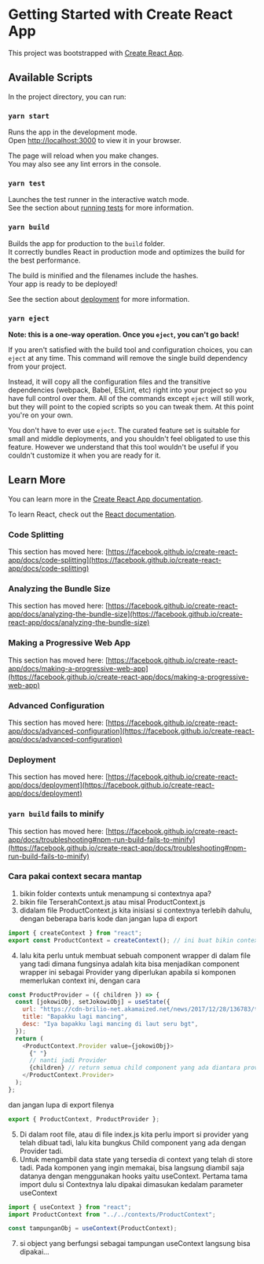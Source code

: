 # Getting Started with Create React App

This project was bootstrapped with [Create React App](https://github.com/facebook/create-react-app).

## Available Scripts

In the project directory, you can run:

### `yarn start`

Runs the app in the development mode.\
Open [http://localhost:3000](http://localhost:3000) to view it in your browser.

The page will reload when you make changes.\
You may also see any lint errors in the console.

### `yarn test`

Launches the test runner in the interactive watch mode.\
See the section about [running tests](https://facebook.github.io/create-react-app/docs/running-tests) for more information.

### `yarn build`

Builds the app for production to the `build` folder.\
It correctly bundles React in production mode and optimizes the build for the best performance.

The build is minified and the filenames include the hashes.\
Your app is ready to be deployed!

See the section about [deployment](https://facebook.github.io/create-react-app/docs/deployment) for more information.

### `yarn eject`

**Note: this is a one-way operation. Once you `eject`, you can't go back!**

If you aren't satisfied with the build tool and configuration choices, you can `eject` at any time. This command will remove the single build dependency from your project.

Instead, it will copy all the configuration files and the transitive dependencies (webpack, Babel, ESLint, etc) right into your project so you have full control over them. All of the commands except `eject` will still work, but they will point to the copied scripts so you can tweak them. At this point you're on your own.

You don't have to ever use `eject`. The curated feature set is suitable for small and middle deployments, and you shouldn't feel obligated to use this feature. However we understand that this tool wouldn't be useful if you couldn't customize it when you are ready for it.

## Learn More

You can learn more in the [Create React App documentation](https://facebook.github.io/create-react-app/docs/getting-started).

To learn React, check out the [React documentation](https://reactjs.org/).

### Code Splitting

This section has moved here: [https://facebook.github.io/create-react-app/docs/code-splitting](https://facebook.github.io/create-react-app/docs/code-splitting)

### Analyzing the Bundle Size

This section has moved here: [https://facebook.github.io/create-react-app/docs/analyzing-the-bundle-size](https://facebook.github.io/create-react-app/docs/analyzing-the-bundle-size)

### Making a Progressive Web App

This section has moved here: [https://facebook.github.io/create-react-app/docs/making-a-progressive-web-app](https://facebook.github.io/create-react-app/docs/making-a-progressive-web-app)

### Advanced Configuration

This section has moved here: [https://facebook.github.io/create-react-app/docs/advanced-configuration](https://facebook.github.io/create-react-app/docs/advanced-configuration)

### Deployment

This section has moved here: [https://facebook.github.io/create-react-app/docs/deployment](https://facebook.github.io/create-react-app/docs/deployment)

### `yarn build` fails to minify

This section has moved here: [https://facebook.github.io/create-react-app/docs/troubleshooting#npm-run-build-fails-to-minify](https://facebook.github.io/create-react-app/docs/troubleshooting#npm-run-build-fails-to-minify)

### Cara pakai context secara mantap

1. bikin folder contexts untuk menampung si contextnya apa?
2. bikin file TerserahContext.js atau misal ProductContext.js
3. didalam file ProductContext.js kita inisiasi si contextnya terlebih dahulu, dengan beberapa baris kode dan jangan lupa di export

```js
import { createContext } from "react";
export const ProductContext = createContext(); // ini buat bikin context
```

4. lalu kita perlu untuk membuat sebuah component wrapper di dalam file yang tadi dimana fungsinya adalah kita bisa menjadikan component wrapper ini sebagai Provider yang diperlukan apabila si komponen memerlukan context ini, dengan cara

```js
const ProductProvider = ({ children }) => {
  const [jokowiObj, setJokowiObj] = useState({
    url: "https://cdn-brilio-net.akamaized.net/news/2017/12/28/136783/thumbnail-7-momen-jokowi-sukses-curi-perhatian-di-tahun-2017-171228c.jpg",
    title: "Bapakku lagi mancing",
    desc: "Iya bapakku lagi mancing di laut seru bgt",
  });
  return (
    <ProductContext.Provider value={jokowiObj}>
      {" "}
      // nanti jadi Provider
      {children} // return semua child component yang ada diantara provider
    </ProductContext.Provider>
  );
};
```

dan jangan lupa di export filenya

```js
export { ProductContext, ProductProvider };
```

5. Di dalam root file, atau di file index.js kita perlu import si provider yang telah dibuat tadi, lalu kita bungkus Child component yang ada dengan Provider tadi.
6. Untuk mengambil data state yang tersedia di context yang telah di store tadi. Pada komponen yang ingin memakai, bisa langsung diambil saja datanya dengan menggunakan hooks yaitu useContext. Pertama tama import dulu si Contextnya lalu dipakai dimasukan kedalam parameter useContext

```js
import { useContext } from "react";
import ProductContext from "../../contexts/ProductContext";

const tampunganObj = useContext(ProductContext);
```

7. si object yang berfungsi sebagai tampungan useContext langsung bisa dipakai...
